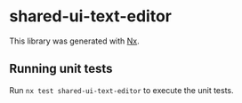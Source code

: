 # shared-ui-text-editor

This library was generated with [Nx](https://nx.dev).

## Running unit tests

Run `nx test shared-ui-text-editor` to execute the unit tests.
